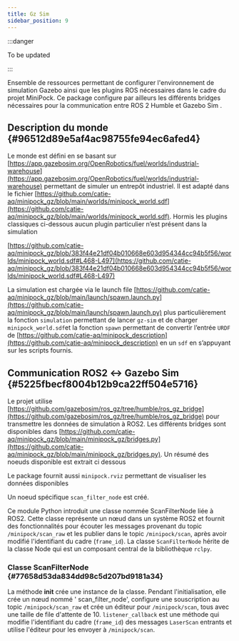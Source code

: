 ```yaml
---
title: Gz Sim
sidebar_position: 9
---
```


:::danger

To be updated

:::

Ensemble de ressources permettant de configurer l'environnement de simulation Gazebo ainsi que les plugins ROS
nécessaires dans le cadre du projet MiniPock.
Ce package configure par ailleurs les différents bridges nécessaires pour la communication entre ROS 2 Humble et Gazebo
Sim .

## Description du monde {#96512d89e5af4ac98755fe94ec6afed4}

Le monde est défini en se basant sur [https://app.gazebosim.org/OpenRobotics/fuel/worlds/industrial-warehouse](https://app.gazebosim.org/OpenRobotics/fuel/worlds/industrial-warehouse) permettant
de simuler un entrepôt industriel. Il est adapté dans le
fichier [https://github.com/catie-aq/minipock_gz/blob/main/worlds/minipock_world.sdf](https://github.com/catie-aq/minipock_gz/blob/main/worlds/minipock_world.sdf). Hormis les plugins classiques
ci-dessous aucun plugin particulier n’est présent dans la simulation

[https://github.com/catie-aq/minipock_gz/blob/383f44e21df04b010668e603d954344cc94b5f56/worlds/minipock_world.sdf#L468-L497](https://github.com/catie-aq/minipock_gz/blob/383f44e21df04b010668e603d954344cc94b5f56/worlds/minipock_world.sdf#L468-L497)

La simulation est chargée via le launch file [https://github.com/catie-aq/minipock_gz/blob/main/launch/spawn.launch.py](https://github.com/catie-aq/minipock_gz/blob/main/launch/spawn.launch.py)
plus particulièrement la fonction `simulation` permettant de lancer `gz-sim` et de charger `minipock_world.sdf`et la
fonction `spawn` permettant de convertir l’entrée `URDF` de [https://github.com/catie-aq/minipock_description](https://github.com/catie-aq/minipock_description) en un `sdf`
en s’appuyant sur les scripts fournis.

## Communication ROS2 ↔ Gazebo Sim {#5225fbecf8004b12b9ca22ff504e5716}

Le projet utilise [https://github.com/gazebosim/ros_gz/tree/humble/ros_gz_bridge](https://github.com/gazebosim/ros_gz/tree/humble/ros_gz_bridge) pour transmettre les données de
simulation à ROS2. Les différents bridges sont disponibles
dans [https://github.com/catie-aq/minipock_gz/blob/main/minipock_gz/bridges.py](https://github.com/catie-aq/minipock_gz/blob/main/minipock_gz/bridges.py). Un résumé des noeuds disponible est
extrait ci dessous

Le package fournit aussi `minipock.rviz` permettant de visualiser les données disponibles

Un noeud spécifique `scan_filter_node` est créé.

Ce module Python introduit une classe nommée ScanFilterNode liée à ROS2. Cette classe représente un nœud dans un système
ROS2 et fournit des fonctionnalités pour écouter les messages provenant du topic `/minipock/scan_raw` et les publier
dans le topic `/minipock/scan`, après avoir modifié l'identifiant du cadre (`frame_id`).
La classe `ScanFilterNode` hérite de la classe Node qui est un composant central de la bibliothèque `rclpy`.

### Classe ScanFilterNode {#77658d53da834dd98c5d207bd9181a34}

La méthode **init** crée une instance de la classe. Pendant l'initialisation, elle crée un nœud nommé '
scan_filter_node', configure une souscription au topic `/minipock/scan_raw` et crée un éditeur pour `/minipock/scan`,
tous avec une taille de file d'attente de 10.
`listener_callback` est une méthode qui modifie l'identifiant du cadre (`frame_id`) des messages `LaserScan` entrants et
utilise l'éditeur pour les envoyer à `/minipock/scan`.

